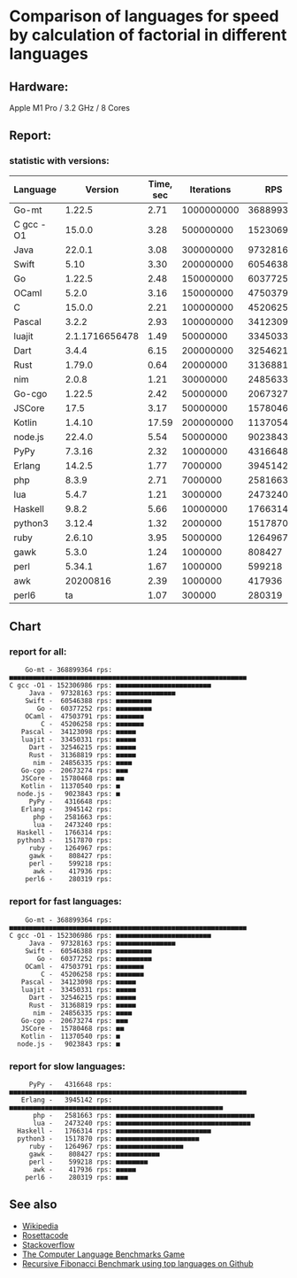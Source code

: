 Comparison of languages for speed by calculation of factorial in different languages
====================================================================================

Hardware:
---------
Apple M1 Pro / 3.2 GHz / 8 Cores


Report:
-------

### statistic with versions:

| Language   | Version        | Time, sec | Iterations | RPS       |
|------------|----------------|-----------|------------|-----------|
|      Go-mt |         1.22.5 |      2.71 | 1000000000 | 368899364 |
|  C gcc -O1 |         15.0.0 |      3.28 |  500000000 | 152306986 |
|       Java |         22.0.1 |      3.08 |  300000000 |  97328163 |
|      Swift |           5.10 |      3.30 |  200000000 |  60546388 |
|         Go |         1.22.5 |      2.48 |  150000000 |  60377252 |
|      OCaml |          5.2.0 |      3.16 |  150000000 |  47503791 |
|          C |         15.0.0 |      2.21 |  100000000 |  45206258 |
|     Pascal |          3.2.2 |      2.93 |  100000000 |  34123098 |
|     luajit | 2.1.1716656478 |      1.49 |   50000000 |  33450331 |
|       Dart |          3.4.4 |      6.15 |  200000000 |  32546215 |
|       Rust |         1.79.0 |      0.64 |   20000000 |  31368819 |
|        nim |          2.0.8 |      1.21 |   30000000 |  24856335 |
|     Go-cgo |         1.22.5 |      2.42 |   50000000 |  20673274 |
|     JSCore |           17.5 |      3.17 |   50000000 |  15780468 |
|     Kotlin |         1.4.10 |     17.59 |  200000000 |  11370540 |
|    node.js |         22.4.0 |      5.54 |   50000000 |   9023843 |
|       PyPy |         7.3.16 |      2.32 |   10000000 |   4316648 |
|     Erlang |         14.2.5 |      1.77 |    7000000 |   3945142 |
|        php |          8.3.9 |      2.71 |    7000000 |   2581663 |
|        lua |          5.4.7 |      1.21 |    3000000 |   2473240 |
|    Haskell |          9.8.2 |      5.66 |   10000000 |   1766314 |
|    python3 |         3.12.4 |      1.32 |    2000000 |   1517870 |
|       ruby |         2.6.10 |      3.95 |    5000000 |   1264967 |
|       gawk |          5.3.0 |      1.24 |    1000000 |    808427 |
|       perl |         5.34.1 |      1.67 |    1000000 |    599218 |
|        awk |       20200816 |      2.39 |    1000000 |    417936 |
|      perl6 |             ta |      1.07 |     300000 |    280319 |

## Chart

### report for all:

        Go-mt - 368899364 rps: ■■■■■■■■■■■■■■■■■■■■■■■■■■■■■■■■■■■■■■■■■■■■■■■■■■■■■■■■■■■■
    C gcc -O1 - 152306986 rps: ■■■■■■■■■■■■■■■■■■■■■■■■
         Java -  97328163 rps: ■■■■■■■■■■■■■■■
        Swift -  60546388 rps: ■■■■■■■■■
           Go -  60377252 rps: ■■■■■■■■■
        OCaml -  47503791 rps: ■■■■■■■
            C -  45206258 rps: ■■■■■■■
       Pascal -  34123098 rps: ■■■■■
       luajit -  33450331 rps: ■■■■■
         Dart -  32546215 rps: ■■■■■
         Rust -  31368819 rps: ■■■■■
          nim -  24856335 rps: ■■■■
       Go-cgo -  20673274 rps: ■■■
       JSCore -  15780468 rps: ■■
       Kotlin -  11370540 rps: ■
      node.js -   9023843 rps: ■
         PyPy -   4316648 rps: 
       Erlang -   3945142 rps: 
          php -   2581663 rps: 
          lua -   2473240 rps: 
      Haskell -   1766314 rps: 
      python3 -   1517870 rps: 
         ruby -   1264967 rps: 
         gawk -    808427 rps: 
         perl -    599218 rps: 
          awk -    417936 rps: 
        perl6 -    280319 rps: 

### report for fast languages:

        Go-mt - 368899364 rps: ■■■■■■■■■■■■■■■■■■■■■■■■■■■■■■■■■■■■■■■■■■■■■■■■■■■■■■■■■■■■
    C gcc -O1 - 152306986 rps: ■■■■■■■■■■■■■■■■■■■■■■■■
         Java -  97328163 rps: ■■■■■■■■■■■■■■■
        Swift -  60546388 rps: ■■■■■■■■■
           Go -  60377252 rps: ■■■■■■■■■
        OCaml -  47503791 rps: ■■■■■■■
            C -  45206258 rps: ■■■■■■■
       Pascal -  34123098 rps: ■■■■■
       luajit -  33450331 rps: ■■■■■
         Dart -  32546215 rps: ■■■■■
         Rust -  31368819 rps: ■■■■■
          nim -  24856335 rps: ■■■■
       Go-cgo -  20673274 rps: ■■■
       JSCore -  15780468 rps: ■■
       Kotlin -  11370540 rps: ■
      node.js -   9023843 rps: ■

### report for slow languages:

         PyPy -   4316648 rps: ■■■■■■■■■■■■■■■■■■■■■■■■■■■■■■■■■■■■■■■■■■■■■■■■■■■■■■■■■■■■
       Erlang -   3945142 rps: ■■■■■■■■■■■■■■■■■■■■■■■■■■■■■■■■■■■■■■■■■■■■■■■■■■■■■■
          php -   2581663 rps: ■■■■■■■■■■■■■■■■■■■■■■■■■■■■■■■■■■■
          lua -   2473240 rps: ■■■■■■■■■■■■■■■■■■■■■■■■■■■■■■■■■■
      Haskell -   1766314 rps: ■■■■■■■■■■■■■■■■■■■■■■■■
      python3 -   1517870 rps: ■■■■■■■■■■■■■■■■■■■■■
         ruby -   1264967 rps: ■■■■■■■■■■■■■■■■■
         gawk -    808427 rps: ■■■■■■■■■■■
         perl -    599218 rps: ■■■■■■■■
          awk -    417936 rps: ■■■■■
        perl6 -    280319 rps: ■■■



See also
--------

  * [Wikipedia](http://en.wikipedia.org/wiki/Factorial)
  * [Rosettacode](http://rosettacode.org/wiki/Factorial)
  * [Stackoverflow](http://stackoverflow.com/questions/23930/factorial-algorithms-in-different-languages)
  * [The Computer Language Benchmarks Game](https://benchmarksgame-team.pages.debian.net/benchmarksgame/index.html)
  * [Recursive Fibonacci Benchmark using top languages on Github](https://github.com/drujensen/fib)

